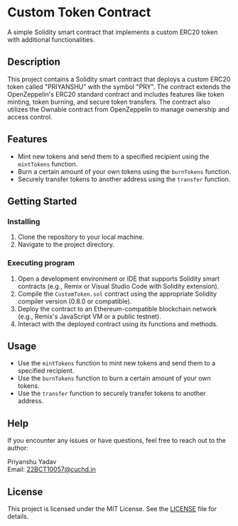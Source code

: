 # Custom Token Contract

A simple Solidity smart contract that implements a custom ERC20 token with additional functionalities.

## Description

This project contains a Solidity smart contract that deploys a custom ERC20 token called "PRIYANSHU" with the symbol "PRY". The contract extends the OpenZeppelin's ERC20 standard contract and includes features like token minting, token burning, and secure token transfers. The contract also utilizes the Ownable contract from OpenZeppelin to manage ownership and access control.

## Features

- Mint new tokens and send them to a specified recipient using the `mintTokens` function.
- Burn a certain amount of your own tokens using the `burnTokens` function.
- Securely transfer tokens to another address using the `transfer` function.

## Getting Started

### Installing

1. Clone the repository to your local machine.
2. Navigate to the project directory.

### Executing program

1. Open a development environment or IDE that supports Solidity smart contracts (e.g., Remix or Visual Studio Code with Solidity extension).
2. Compile the `CustomToken.sol` contract using the appropriate Solidity compiler version (0.8.0 or compatible).
3. Deploy the contract to an Ethereum-compatible blockchain network (e.g., Remix's JavaScript VM or a public testnet).
4. Interact with the deployed contract using its functions and methods.

## Usage

- Use the `mintTokens` function to mint new tokens and send them to a specified recipient.
- Use the `burnTokens` function to burn a certain amount of your own tokens.
- Use the `transfer` function to securely transfer tokens to another address.

## Help

If you encounter any issues or have questions, feel free to reach out to the author:

Priyanshu Yadav  
Email: 22BCT10057@cuchd.in

## License

This project is licensed under the MIT License. See the [LICENSE](LICENSE) file for details.
